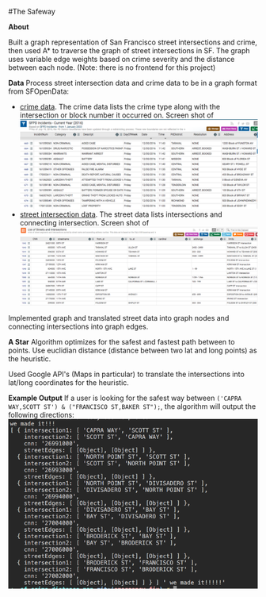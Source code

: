 #The Safeway

**About**

Built a graph representation of San Francisco street intersections and crime, then used A* to traverse the graph of street intersections in SF. The graph uses variable edge weights based on crime severity and the distance between each node. (Note: there is no frontend for this project)

**Data**
Process street intersection data and crime data to be in a graph format from SFOpenData:
 - [crime data](https://data.sfgov.org/Public-Safety/SFPD-Incidents-Current-Year-2016-/9v2m-8wqu). The crime data lists the crime type along with the intersection or block number it occurred on. Screen shot of ![data](https://github.com/courtneyod/sf-crime-distance-map/blob/master/images/crimedata.png)
 - [street intersection data](https://data.sfgov.org/Geographic-Locations-and-Boundaries/List-of-Streets-and-Intersections/pu5n-qu5c). The street data lists intersections and connecting intersection. Screen shot of ![data](https://github.com/courtneyod/sf-crime-distance-map/blob/master/images/street-intersection.png)

Implemented graph and translated street data into graph nodes and connecting intersections into graph edges.

**A Star**
Algorithm optimizes for the safest and fastest path between to points. Use euclidian distance (distance between two lat and long points) as the heuristic.

Used Google API's (Maps in particular) to translate the intersections into lat/long coordinates for the heuristic.

 **Example Output**
 If a user is looking for the safest way between `('CAPRA WAY,SCOTT ST') & ("FRANCISCO ST,BAKER ST");`, the algorithm will output the following directions:
 ![Directions](https://github.com/courtneyod/sf-crime-distance-map/blob/master/images/directions.png)
